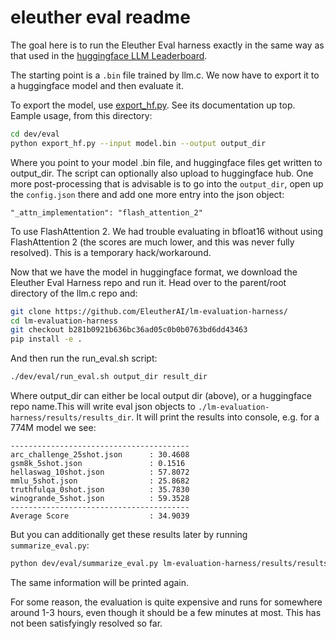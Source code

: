 # eleuther eval readme

The goal here is to run the Eleuther Eval harness exactly in the same way as that used in the [huggingface LLM Leaderboard](https://huggingface.co/spaces/open-llm-leaderboard/open_llm_leaderboard).

The starting point is a `.bin` file trained by llm.c. We now have to export it to a huggingface model and then evaluate it.

To export the model, use [export_hf.py](export_hf.py). See its documentation up top. Eample usage, from this directory:

```bash
cd dev/eval
python export_hf.py --input model.bin --output output_dir
```

Where you point to your model .bin file, and huggingface files get written to output_dir. The script can optionally also upload to huggingface hub. One more post-processing that is advisable is to go into the `output_dir`, open up the `config.json` there and add one more entry into the json object:

```
"_attn_implementation": "flash_attention_2"
```

To use FlashAttention 2. We had trouble evaluating in bfloat16 without using FlashAttention 2 (the scores are much lower, and this was never fully resolved). This is a temporary hack/workaround.

Now that we have the model in huggingface format, we download the Eleuther Eval Harness repo and run it. Head over to the parent/root directory of the llm.c repo and:

```bash
git clone https://github.com/EleutherAI/lm-evaluation-harness/
cd lm-evaluation-harness
git checkout b281b0921b636bc36ad05c0b0b0763bd6dd43463
pip install -e .
```

And then run the run_eval.sh script:

```bash
./dev/eval/run_eval.sh output_dir result_dir
```

Where output_dir can either be local output dir (above), or a huggingface repo name.This will write eval json objects to `./lm-evaluation-harness/results/results_dir`. It will print the results into console, e.g. for a 774M model we see:

```
----------------------------------------
arc_challenge_25shot.json      : 30.4608
gsm8k_5shot.json               : 0.1516
hellaswag_10shot.json          : 57.8072
mmlu_5shot.json                : 25.8682
truthfulqa_0shot.json          : 35.7830
winogrande_5shot.json          : 59.3528
----------------------------------------
Average Score                  : 34.9039
```

But you can additionally get these results later by running `summarize_eval.py`:

```bash
python dev/eval/summarize_eval.py lm-evaluation-harness/results/results_dir
```

The same information will be printed again.

For some reason, the evaluation is quite expensive and runs for somewhere around 1-3 hours, even though it should be a few minutes at most. This has not been satisfyingly resolved so far.